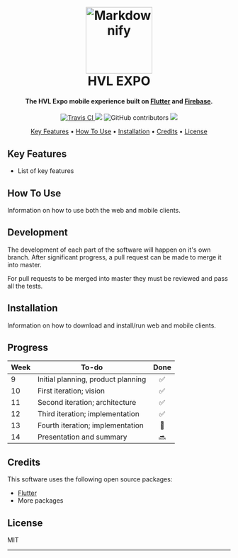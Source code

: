 <h1 align="center">
  <br>
  <a href="http://www.hvl.no"><img src="http://drive.google.com/uc?export=view&id=1arruHIXA2AeDNhefnsU61Mk_dQiiq7NB" alt="Markdownify" width="150"></a>
  <br>
  HVL EXPO
  <br>
</h1>

<h4 align="center">The HVL Expo mobile experience built on <a href="https://flutter.io" target="_blank">Flutter</a> and <a href="https://firebase.google.com/" target="_blank">Firebase</a>.</h4>

<p align="center">
  <a href="https://travis-ci.com/hvlexpo/hvlexpo/">
    <img src="https://travis-ci.com/hvlexpo/mobile.svg?branch=master"
         alt="Travis CI">
  </a>
  <a href="https://opensource.org/licenses/MIT"><img src="https://img.shields.io/github/license/Naereen/StrapDown.js.svg"></a>
  
  <img alt="GitHub contributors" src="https://img.shields.io/github/contributors/hvlexpo/mobile.svg">
  
  <a href="https://www.hvl.no">
    <img src="https://img.shields.io/badge/hvl-dat109-blue.svg">
  </a>
</p>

<p align="center">
  <a href="#key-features">Key Features</a> •
  <a href="#how-to-use">How To Use</a> •
  <a href="#installation">Installation</a> •
  <a href="#credits">Credits</a> •
  <a href="#license">License</a>
</p>

## Key Features

* List of key features

## How To Use

Information on how to use both the web and mobile clients.

## Development

The development of each part of the software will happen on it's own branch. After significant progress, a pull request can be made to merge it into master.

For pull requests to be merged into master they must be reviewed and pass all the tests.

## Installation

Information on how to download and install/run web and mobile clients.

## Progress

| Week          | To-do                               | Done  |
| ------------- | ----------------------------------- | :---: |
| 9             | Initial planning, product planning  | ✅    |
| 10            | First iteration; vision             | ✅    |
| 11            | Second iteration; architecture      | ✅    |
| 12            | Third iteration; implementation     | ✅    |
| 13            | Fourth iteration; implementation    | 🔄    |
| 14            | Presentation and summary            | 🔜    |

## Credits

This software uses the following open source packages:

- [Flutter](https://flutter.io)
- More packages

## License

MIT

---
